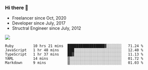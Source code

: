 ### Hi there 👋

- Freelancer since Oct, 2020
- Developer since July, 2017
- Structral Engineer since July, 2012

<img src="https://github-readme-stats.vercel.app/api?username=an-lee&show_icons=true&icon_color=0366d6&text_color=24292e&bg_color=ffffff&hide_title=true" />

<!--START_SECTION:waka-->
```text
Ruby         10 hrs 21 mins  █████████████████▓░░░░░░░   71.24 % 
JavaScript   1 hr 48 mins    ███░░░░░░░░░░░░░░░░░░░░░░   12.40 % 
TypeScript   1 hr 37 mins    ██▓░░░░░░░░░░░░░░░░░░░░░░   11.13 % 
YAML         14 mins         ▒░░░░░░░░░░░░░░░░░░░░░░░░   01.72 % 
Markdown     9 mins          ▒░░░░░░░░░░░░░░░░░░░░░░░░   01.03 % 
```
<!--END_SECTION:waka-->

